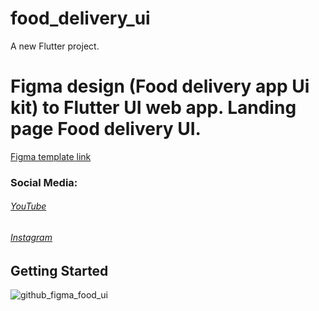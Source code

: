 # food_delivery_ui

A new Flutter project.
# Figma design (Food delivery app Ui kit) to Flutter UI web app. Landing page Food delivery UI.
[Figma template link](https://www.figma.com/community/file/893381127703378146)
### Social Media:
###### [YouTube](https://www.youtube.com/channel/UCaaOsQPEj6LWWiE3qt0qBlA)
###### [Instagram](https://www.instagram.com/anmclick.apps/)



## Getting Started

![github_figma_food_ui](https://user-images.githubusercontent.com/81313761/113910685-ca283300-97e1-11eb-8559-bd834dc9344a.jpg)
